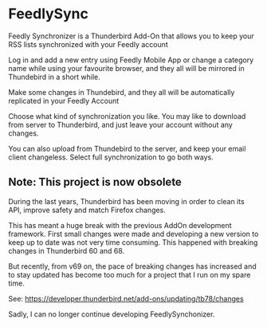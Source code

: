 # FeedlySync
Feedly Synchronizer is a Thunderbird Add-On that allows you to keep your RSS lists synchronized with your Feedly account

Log in and add a new entry using Feedly Mobile App or change a category name while using your favourite browser, and they all will be mirrored in Thundebird in a short while.

Make some changes in Thundebird, and they all will be automatically replicated in your Feedly Account

Choose what kind of synchronization you like. You may like to download from server to Thunderbird, and just leave your account without any changes.

You can also upload from Thundebird to the server, and keep your email client changeless. Select full synchronization to go both ways.

## Note: This project is now obsolete

During the last years, Thunderbird has been moving in order to clean its API, improve safety and match Firefox changes.

This has meant a huge break with the previous AddOn development framework. First small changes were made and developing a new version to keep up to date was not very time consuming. This happened with breaking changes in Thunderbird 60 and 68.

But recently, from v69 on, the pace of breaking changes has increased and to stay updated has become too much for a project that I run on my spare time.

See: https://developer.thunderbird.net/add-ons/updating/tb78/changes

Sadly, I can no longer continue developing FeedlySynchonizer.
